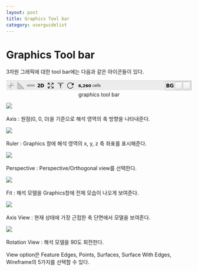 ```yaml
---
layout: post
title: Graphics Tool bar
category: userguidelist
---
```


# Graphics Tool bar

3차원 그래픽에 대한 tool bar에는 다음과 같은 아이콘들이 있다.

<p align='center'>
    <img src="https://github.com/nextfoam/baram-pages/raw/main/screenshots/pic/graphicsToolbar.png"><br> graphics tool bar
</p>

<p align='left'>
    <img src="https://github.com/nextfoam/baram-pages/raw/main/screenshots/pic/axis.png">
</p>
Axis : 원점(0, 0, 0)을 기준으로 해석 영역의 축 방향을 나타내준다.

<p align='left'>
    <img src="https://github.com/nextfoam/baram-pages/raw/main/screenshots/pic/ruler.png">
</p>
Ruler : Graphics 창에 해석 영역의 x, y, z 축 좌표를 표시해준다.

<p align='left'>
    <img src="https://github.com/nextfoam/baram-pages/raw/main/screenshots/pic/perspective.png">
</p>
Perspective : Perspective/Orthogonal view를 선택한다.

<p align='left'>
    <img src="https://github.com/nextfoam/baram-pages/raw/main/screenshots/pic/fit.png">
</p>
Fit : 해석 모델을 Graphics창에 전체 모습이 나오게 보여준다.

<p align='left'>
    <img src="https://github.com/nextfoam/baram-pages/raw/main/screenshots/pic/viewNormal.png">
</p>
Axis View : 현재 상태에 가장 근접한 축 단면에서 모델을 보여준다.

<p align='left'>
    <img src="https://github.com/nextfoam/baram-pages/raw/main/screenshots/pic/rotation.png">
</p>
Rotation View : 해석 모델을 90도 회전한다.

View option은 Feature Edges, Points, Surfaces, Surface With Edges, Wireframe의 5가지를 선택할 수 있다.

